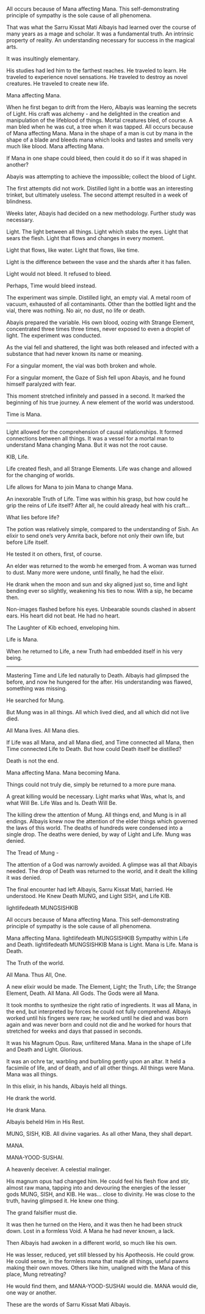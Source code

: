 All occurs because of Mana affecting Mana. This self-demonstrating principle of sympathy is the sole cause of all phenomena. 

That was what the Sarru Kissat Mati Albayis had learned over the course of many years as a mage and scholar. It was a fundamental truth. An intrinsic property of reality. An understanding necessary for success in the magical arts. 

It was insultingly elementary. 

His studies had led him to the farthest reaches. He traveled to learn. He traveled to experience novel sensations. He traveled to destroy as novel creatures. He traveled to create new life. 

Mana affecting Mana. 

When he first began to drift from the Hero, Albayis was learning the secrets of Light. His craft was alchemy - and he delighted in the creation and manipulation of the lifeblood of things. Mortal creatures bled, of course. A man bled when he was cut, a tree when it was tapped. All occurs because of Mana affecting Mana. Mana in the shape of a man is cut by mana in the shape of a blade and bleeds mana which looks and tastes and smells very much like blood. Mana affecting Mana. 

If Mana in one shape could bleed, then could it do so if it was shaped in another? 

Abayis was attempting to achieve the impossible; collect the blood of Light. 

The first attempts did not work. Distilled light in a bottle was an interesting trinket, but ultimately useless. The second attempt resulted in a week of blindness. 

Weeks later, Abayis had decided on a new methodology. Further study was necessary. 

Light. The light between all things. Light which stabs the eyes. Light that sears the flesh. Light that flows and changes in every moment. 

Light that flows, like water. Light that flows, like time. 

Light is the difference between the vase and the shards after it has fallen. 

Light would not bleed. It refused to bleed. 

Perhaps, Time would bleed instead. 

The experiment was simple. Distilled light, an empty vial. A metal room of vacuum, exhausted of all contaminants. Other than the bottled light and the vial, there was nothing. No air, no dust, no life or death. 

Abayis prepared the variable. His own blood, oozing with Strange Element, concentrated three times three times, never exposed to even a droplet of light. The experiment was conducted. 

As the vial fell and shattered, the light was both released and infected with a substance that had never known its name or meaning. 

For a singular moment, the vial was both broken and whole. 

For a singular moment, the Gaze of Sish fell upon Abayis, and he found himself paralyzed with fear.

This moment stretched infinitely and passed in a second. It marked the beginning of his true journey. A new element of the world was understood. 

Time is Mana. 
***
Light allowed for the comprehension of causal relationships. It formed connections between all things. It was a vessel for a mortal man to understand Mana changing Mana. But it was not the root cause. 

KIB, Life. 

Life created flesh, and all Strange Elements. Life was change and allowed for the changing of worlds. 

Life allows for Mana to join Mana to change Mana. 

An inexorable Truth of Life. Time was within his grasp, but how could he grip the reins of Life itself? After all, he could already heal with his craft… 

What lies before life? 

The potion was relatively simple, compared to the understanding of Sish. An elixir to send one’s very Amrita back, before not only their own life, but before Life itself. 

He tested it on others, first, of course. 

An elder was returned to the womb he emerged from. A woman was turned to dust. Many more were undone, until finally, he had the elixir. 

He drank when the moon and sun and sky aligned just so, time and light bending ever so slightly, weakening his ties to now. With a sip, he became then. 

Non-images flashed before his eyes. Unbearable sounds clashed in absent ears. His heart did not beat. He had no heart. 

The Laughter of Kib echoed, enveloping him. 

Life is Mana.

When he returned to Life, a new Truth had embedded itself in his very being. 
*** 
Mastering Time and Life led naturally to Death. Albayis had glimpsed the before, and now he hungered for the after. His understanding was flawed, something was missing. 

He searched for Mung. 

But Mung was in all things. All which lived died, and all which did not live died. 

All Mana lives. All Mana dies. 

If Life was all Mana, and all Mana died, and Time connected all Mana, then Time connected Life to Death. But how could Death itself be distilled? 

Death is not the end. 

Mana affecting Mana. Mana becoming Mana. 

Things could not truly die, simply be returned to a more pure mana. 

A great killing would be necessary. Light marks what Was, what Is, and what Will Be. Life Was and Is. Death Will Be. 

The killing drew the attention of Mung. All things end, and Mung is in all endings. Albayis knew now the attention of the elder things which governed the laws of this world. 
The deaths of hundreds were condensed into a single drop. The deaths were denied, by way of Light and Life. Mung was denied. 

The Tread of Mung - 

The attention of a God was narrowly avoided. A glimpse was all that Albayis needed. The drop of Death was returned to the world, and it dealt the killing it was denied. 

The final encounter had left Albayis, Sarru Kissat Mati, harried. He understood. He Knew Death MUNG, and Light SISH, and Life KIB. 

lightlifedeath MUNGSISHKIB

All occurs because of Mana affecting Mana. This self-demonstrating principle of sympathy is the sole cause of all phenomena. 

Mana affecting Mana. 
lightlifedeath MUNGSISHKIB
Sympathy within Life and Death.
lightlifedeath MUNGSISHKIB
Mana is Light. Mana is Life. Mana is Death. 

The Truth of the world. 

All Mana. Thus All, One. 

A new elixir would be made. The Element, Light; the Truth, Life; the Strange Element, Death. All Mana. All Gods. The Gods were all Mana. 

It took months to synthesize the right ratio of ingredients. It was all Mana, in the end, but interpreted by forces he could not fully comprehend. Albayis worked until his fingers were raw; he worked until he died and was born again and was never born and could not die and he worked for hours that stretched for weeks and days that passed in seconds. 

It was his Magnum Opus. Raw, unfiltered Mana. Mana in the shape of Life and Death and Light. Glorious. 

It was an ochre tar, warbling and burbling gently upon an altar. It held a facsimile of life, and of death, and of all other things. All things were Mana. Mana was all things. 

In this elixir, in his hands, Albayis held all things. 

He drank the world. 

He drank Mana. 

Albayis beheld Him in His Rest. 

MUNG, SISH, KIB. All divine vagaries. As all other Mana, they shall depart. 

MANA. 

MANA-YOOD-SUSHAI.

A heavenly deceiver. A celestial malinger. 

His magnum opus had changed him. He could feel his flesh flow and stir, almost raw mana, tapping into and devouring the energies of the lesser gods MUNG, SISH, and KIB. He was… close to divinity. He was close to the truth, having glimpsed it. He knew one thing. 

The grand falsifier must die. 

It was then he turned on the Hero, and it was then he had been struck down. Lost in a formless Void. A Mana he had never known, a lack. 

Then Albayis had awoken in a different world, so much like his own. 

He was lesser, reduced, yet still blessed by his Apotheosis. He could grow. He could sense, in the formless mana that made all things, useful pawns making their own moves. Others like him, unaligned with the Mana of this place, Mung retreating? 

He would find them, and MANA-YOOD-SUSHAI would die. MANA would die, one way or another. 

These are the words of Sarru Kissat Mati Albayis.